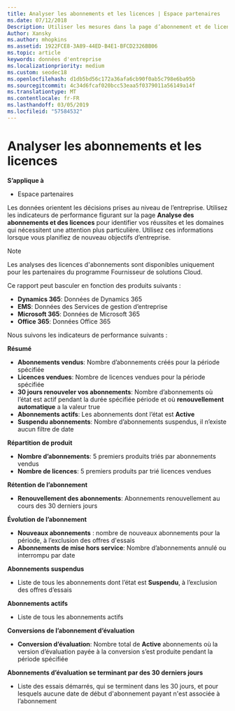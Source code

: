 ```yaml
---
title: Analyser les abonnements et les licences | Espace partenaires
ms.date: 07/12/2018
Description: Utiliser les mesures dans la page d’abonnement et de licence analytique pour identifier vos réussites et des domaines qui nécessitent une attention plus.
Author: Xansky
ms.author: mhopkins
ms.assetid: 1922FCE8-3A89-44ED-B4E1-BFCD2326BB06
ms.topic: article
keywords: données d'entreprise
ms.localizationpriority: medium
ms.custom: seodec18
ms.openlocfilehash: d1db5bd56c172a36afa6cb90f0ab5c798e6ba95b
ms.sourcegitcommit: 4c34d6fcaf020bcc53eaa5f0379011a56149a14f
ms.translationtype: MT
ms.contentlocale: fr-FR
ms.lasthandoff: 03/05/2019
ms.locfileid: "57584532"
---
```

# <a name="analyze-subscriptions-and-licenses"></a>Analyser les abonnements et les licences 

**S’applique à**

- Espace partenaires

Les données orientent les décisions prises au niveau de l’entreprise. Utilisez les indicateurs de performance figurant sur la page **Analyse des abonnements et des licences** pour identifier vos réussites et les domaines qui nécessitent une attention plus particulière. Utilisez ces informations lorsque vous planifiez de nouveau objectifs d’entreprise.

> [!NOTE]
> Les analyses des licences d'abonnements sont disponibles uniquement pour les partenaires du programme Fournisseur de solutions Cloud.


Ce rapport peut basculer en fonction des produits suivants :

 - **Dynamics 365**: Données de Dynamics 365  
 - **EMS**: Données des Services de gestion d’entreprise  
 - **Microsoft 365**: Données de Microsoft 365  
 - **Office 365**: Données Office 365  


Nous suivons les indicateurs de performance suivants :

**Résumé**  
 - **Abonnements vendus**: Nombre d’abonnements créés pour la période spécifiée  
 - **Licences vendues**: Nombre de licences vendues pour la période spécifiée   
 - **30 jours renouveler vos abonnements**: Nombre d’abonnements où l’état est actif pendant la durée spécifiée période et où **renouvellement automatique** a la valeur true
 - **Abonnements actifs**: Les abonnements dont l’état est **Active**  
 - **Suspendu abonnements**: Nombre d’abonnements suspendus, il n’existe aucun filtre de date  

**Répartition de produit**  
 - **Nombre d’abonnements**: 5 premiers produits triés par abonnements vendus  
 - **Nombre de licences**: 5 premiers produits par trié licences vendues

**Rétention de l’abonnement**
 - **Renouvellement des abonnements**: Abonnements renouvellement au cours des 30 derniers jours  

**Évolution de l’abonnement**  
 - **Nouveaux abonnements** : nombre de nouveaux abonnements pour la période, à l’exclusion des offres d'essais  
 - **Abonnements de mise hors service**: Nombre d’abonnements annulé ou interrompu par date  

**Abonnements suspendus**  
 - Liste de tous les abonnements dont l’état est **Suspendu**, à l’exclusion des offres d’essais  
  
**Abonnements actifs**
 - Liste de tous les abonnements actifs  

**Conversions de l’abonnement d’évaluation**  
 - **Conversion d’évaluation**: Nombre total de **Active** abonnements où la version d’évaluation payée à la conversion s’est produite pendant la période spécifiée  

**Abonnements d’évaluation se terminant par des 30 derniers jours**  
 - Liste des essais démarrés, qui se terminent dans les 30 jours, et pour lesquels aucune date de début d'abonnement payant n'est associée à l’abonnement  

  